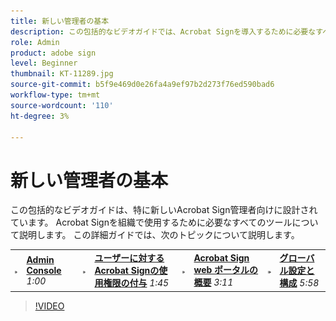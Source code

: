 ```yaml
---
title: 新しい管理者の基本
description: この包括的なビデオガイドでは、Acrobat Signを導入するために必要なすべてのツールについて説明します
role: Admin
product: adobe sign
level: Beginner
thumbnail: KT-11289.jpg
source-git-commit: b5f9e469d0e26fa4a9ef97b2d273f76ed590bad6
workflow-type: tm+mt
source-wordcount: '110'
ht-degree: 3%

---
```


# 新しい管理者の基本

この包括的なビデオガイドは、特に新しいAcrobat Sign管理者向けに設計されています。 Acrobat Signを組織で使用するために必要なすべてのツールについて説明します。 この詳細ガイドでは、次のトピックについて説明します。

<table style="table-layout:auto">
<tr>
  <td>
    <a href="https://video.tv.adobe.com/v/343565/?autoplay=true&t=60">
      <img alt="Admin Console" src="../assets/Stepforward_18.png" />
    </a>
  </td>
  <td>
     <a href="https://video.tv.adobe.com/v/343565/?autoplay=true&t=60"><strong>Admin Console</strong></a>
        </div>
        <em>1:00</em>
        <br>
    </td>
    <td>
    <a href="https://video.tv.adobe.com/v/343565/?autoplay=true&t=105">
      <img alt="ユーザーに対するAcrobat Signの使用権限の付与" src="../assets/Stepforward_18.png" />
    </a>
  </td>
  <td>
     <a href="https://video.tv.adobe.com/v/343565/?autoplay=true&t=105"><strong>ユーザーに対するAcrobat Signの使用権限の付与</strong></a>
        </div>
        <em>1:45</em>
        <br>
    </td>
    <td>
    <a href="https://video.tv.adobe.com/v/343565/?autoplay=true&t=191">
      <img alt="Acrobat Sign web ポータルの概要" src="../assets/Stepforward_18.png" />
    </a>
  </td>
  <td>
     <a href="https://video.tv.adobe.com/v/343565/?autoplay=true&t=191"><strong>Acrobat Sign web ポータルの概要</strong></a>
        </div>
        <em>3:11</em>
        <br>
    </td>
    <td>
    <a href="https://video.tv.adobe.com/v/343565/?autoplay=true&t=358">
      <img alt="グローバル設定と構成" src="../assets/Stepforward_18.png" />
    </a>
  </td>
  <td>
     <a href="https://video.tv.adobe.com/v/343565/?autoplay=true&t=358"><strong>グローバル設定と構成</strong></a>
        </div>
        <em>5:58</em>
        <br>
    </td>
  </tr>
  </table>

>[!VIDEO](https://video.tv.adobe.com/v/343565?hidetitle=true)
